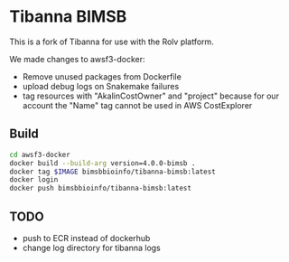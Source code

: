 # Tibanna BIMSB

This is a fork of Tibanna for use with the Rolv platform.

We made changes to awsf3-docker:

- Remove unused packages from Dockerfile
- upload debug logs on Snakemake failures
- tag resources with "AkalinCostOwner" and "project" because for our account the "Name" tag cannot be used in AWS CostExplorer 

## Build

```sh
cd awsf3-docker
docker build --build-arg version=4.0.0-bimsb .
docker tag $IMAGE bimsbbioinfo/tibanna-bimsb:latest
docker login
docker push bimsbbioinfo/tibanna-bimsb:latest
```


## TODO

- push to ECR instead of dockerhub
- change log directory for tibanna logs
